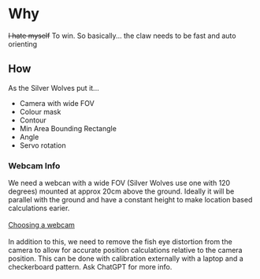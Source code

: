 # Why

~~I hate myself~~ To win. So basically... the claw needs to be fast and auto orienting

## How

As the Silver Wolves put it...

- Camera with wide FOV
- Colour mask
- Contour
- Min Area Bounding Rectangle
- Angle
- Servo rotation

### Webcam Info

We need a webcan with a wide FOV (Silver Wolves use one with 120 degrees) mounted at approx 20cm above the ground. Ideally it will be parallel with the ground and have a constant height to make location based calculations earier.
<br>
<br>
[Choosing a webcam](https://github.com/FIRST-Tech-Challenge/FtcRobotController/wiki/Webcams-for-FTC-VisionPortal)
<br>
<br>
In addition to this, we need to remove the fish eye distortion from the camera to allow for accurate position calculations relative to the camera position. This can be done with calibration externally with a laptop and a checkerboard pattern. Ask ChatGPT for more info.


